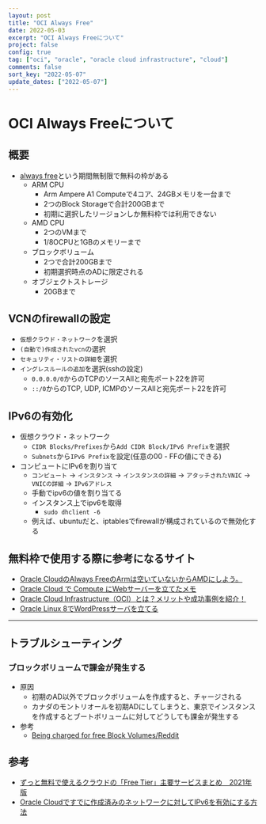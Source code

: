 ```yaml
---
layout: post
title: "OCI Always Free"
date: 2022-05-03
excerpt: "OCI Always Freeについて"
project: false
config: true
tag: ["oci", "oracle", "oracle cloud infrastructure", "cloud"]
comments: false
sort_key: "2022-05-07"
update_dates: ["2022-05-07"]
---
```


# OCI Always Freeについて

## 概要
 - [always free](https://www.oracle.com/jp/cloud/free/)という期間無制限で無料の枠がある
   - ARM CPU
     - Arm Ampere A1 Computeで4コア、24GBメモリを一台まで
     - 2つのBlock Storageで合計200GBまで
     - 初期に選択したリージョンしか無料枠では利用できない
   - AMD CPU
     - 2つのVMまで
     - 1/8OCPUと1GBのメモリーまで
   - ブロックボリューム
     - 2つで合計200GBまで
     - 初期選択時点のADに限定される
   - オブジェクトストレージ
     - 20GBまで

## VCNのfirewallの設定
 - `仮想クラウド・ネットワーク`を選択
 - `(自動で)作成されたvcn`の選択
 - `セキュリティ・リストの詳細`を選択
 - `イングレスルールの追加`を選択(sshの設定)
   - `0.0.0.0/0`からのTCPのソースAllと宛先ポート22を許可
   - `::/0`からのTCP, UDP, ICMPのソースAllと宛先ポート22を許可

## IPv6の有効化
 - 仮想クラウド・ネットワーク
   - `CIDR Blocks/Prefixes`から`Add CIDR Block/IPv6 Prefix`を選択
   - `Subnets`から`IPv6 Prefix`を設定(任意の00 - FFの値にできる)
 - コンピュートにIPv6を割り当て
   - `コンピュート` -> `インスタンス` -> `インスタンスの詳細` -> `アタッチされたVNIC` -> `VNICの詳細` -> `IPv6アドレス`
   - 手動でipv6の値を割り当てる
   - インスタンス上でipv6を取得
     - `sudo dhclient -6`
   - 例えば、ubuntuだと、iptablesでfirewallが構成されているので無効化する


## 無料枠で使用する際に参考になるサイト
 - [Oracle CloudのAlways FreeのArmは空いていないからAMDにしよう。](https://blog.usuyuki.net/oracle_cloud_always_free/)
 - [Oracle Cloud で Compute にWebサーバーを立てたメモ](https://zenn.dev/yakumo/articles/883fb3017c18417d9668c0aced5dd82c)
 - [Oracle Cloud Infrastructure（OCI）とは？メリットや成功事例を紹介！](https://products.sint.co.jp/siob/blog/oracle-cloud-infrastructure)
 - [Oracle Linux 8でWordPressサーバを立てる](https://blog.osakana.net/archives/11232)

---

## トラブルシューティング

### ブロックボリュームで課金が発生する
 - 原因
   - 初期のAD以外でブロックボリュームを作成すると、チャージされる
   - カナダのモントリオールを初期ADにしてしまうと、東京でインスタンスを作成するとブートボリュームに対してどうしても課金が発生する
 - 参考
   - [Being charged for free Block Volumes/Reddit](https://www.reddit.com/r/oraclecloud/comments/og0dsb/being_charged_for_free_block_volumes/)

## 参考
 - [ずっと無料で使えるクラウドの「Free Tier」主要サービスまとめ　2021年版](https://www.itmedia.co.jp/news/articles/2106/21/news143_2.html)
 - [Oracle Cloudですでに作成済みのネットワークに対してIPv6を有効にする方法](https://blog.osakana.net/archives/11139)
